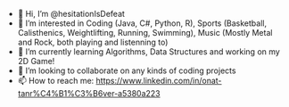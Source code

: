 - 👋 Hi, I’m @hesitationIsDefeat
- 👀 I’m interested in Coding (Java, C#, Python, R), Sports (Basketball, Calisthenics, Weightlifting, Running, Swimming), Music (Mostly Metal and Rock, both playing and listenning to)
- 🌱 I’m currently learning Algorithms, Data Structures and working on my 2D Game!
- 💞️ I’m looking to collaborate on any kinds of coding projects
- 📫 How to reach me: https://www.linkedin.com/in/onat-tanr%C4%B1%C3%B6ver-a5380a223

<!---
hesitationIsDefeat/hesitationIsDefeat is a ✨ special ✨ repository because its `README.md` (this file) appears on your GitHub profile.
You can click the Preview link to take a look at your changes.
--->
